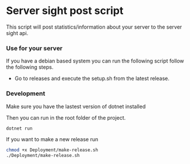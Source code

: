 # Server sight post script
This script will post statistics/information about your server to the server sight api.

### Use for your server
If you have a debian based system you can run the following script follow the following steps.

-  Go to releases and execute the setup.sh from the latest release.

### Development 
Make sure you have the lastest version of dotnet installed

Then you can run in the root folder of the project.
```bash
dotnet run
```

If you want to make a new release run
```bash
chmod +x Deployment/make-release.sh
./Deployment/make-release.sh
```